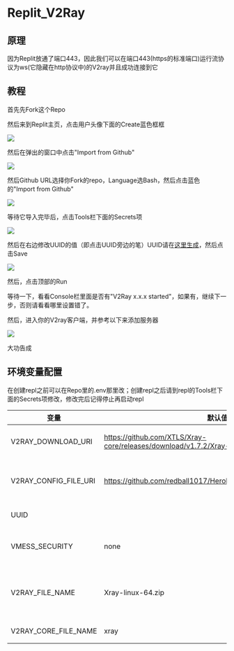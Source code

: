 # Replit_V2Ray

## 原理

因为Replit放通了端口443，因此我们可以在端口443(https的标准端口)运行流协议为ws(它隐藏在http协议中)的V2ray并且成功连接到它

## 教程

首先先Fork这个Repo

然后来到Replit主页，点击用户头像下面的Create蓝色框框

![](https://replit-v2ray-dl.redball1017.gq/tutorial-1.png)

然后在弹出的窗口中点击"Import from Github"

![](https://replit-v2ray-dl.redball1017.gq/tutorial-2.png)

然后Github URL选择你Fork的repo，Language选Bash，然后点击蓝色的"Import from Github"

![](https://replit-v2ray-dl.redball1017.gq/Tutorial-3.png)

等待它导入完毕后，点击Tools栏下面的Secrets项

![](https://replit-v2ray-dl.redball1017.gq/tutorial-4.png)

然后在右边修改UUID的值（即点击UUID旁边的笔）UUID请在[这里生成](https://www.uuidgenerator.net/)，然后点击Save

![](https://replit-v2ray-dl.redball1017.gq/tutorial-5.png)

然后，点击顶部的Run

等待一下，看看Console栏里面是否有"V2Ray x.x.x started"，如果有，继续下一步，否则请看看哪里设置错了。

然后，进入你的V2ray客户端，并参考以下来添加服务器

![](https://replit-v2ray-dl.redball1017.gq/tutorial-7.png)

大功告成

## 环境变量配置

在创建repl之前可以在Repo里的.env那里改；创建repl之后请到repl的Tools栏下面的Secrets项修改，修改完后记得停止再启动repl

| 变量                  | 默认值                                                       | 说明                                                         |
| --------------------- | ------------------------------------------------------------ | ------------------------------------------------------------ |
| V2RAY_DOWNLOAD_URI    | https://github.com/XTLS/Xray-core/releases/download/v1.7.2/Xray-linux-64.zip | V2ray/XRay资源压缩包的下载地址，文件后缀一定要是zip          |
| V2RAY_CONFIG_FILE_URI | https://github.com/redball1017/HerokuV2ray/raw/main/etc/xray.json | V2ray/Xray配置文件下载地址，可自定义，但端口一定要为443，流协议一定要为ws否则无法连接 |
| UUID                  |                                                              | 这个是vmess,vless的用户id，Trojan的密码                      |
| VMESS_SECURITY        | none                                                         | vmess加密方式，可以为aes128-gcm,chacha20-poly1305,auto,none,zero |
| V2RAY_FILE_NAME       | Xray-linux-64.zip                                            | V2ray压缩包文件名，一定要和V2RAY_DOWNLOAD_URI下载的文件一致，否则会出错。 |
| V2RAY_CORE_FILE_NAME  | xray                                                         | V2ray可执行文件名，可以为v2ray,xray                          |

